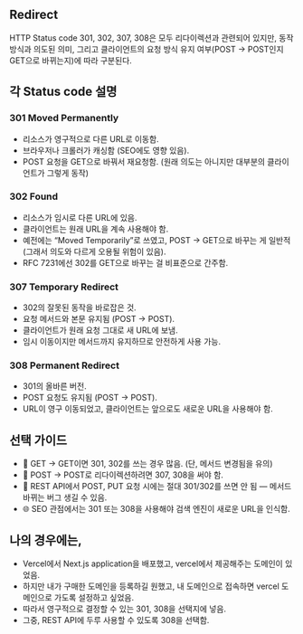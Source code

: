## Redirect

HTTP Status code 301, 302, 307, 308은 모두 리다이렉션과 관련되어 있지만, 동작 방식과 의도된 의미, 그리고 클라이언트의 요청 방식 유지 여부(POST → POST인지 GET으로 바뀌는지)에 따라 구분된다.

## 각 Status code 설명

### 301 Moved Permanently
- 리소스가 영구적으로 다른 URL로 이동함.
- 브라우저나 크롤러가 캐싱함 (SEO에도 영향 있음).
- POST 요청을 GET으로 바꿔서 재요청함. (원래 의도는 아니지만 대부분의 클라이언트가 그렇게 동작)

### 302 Found
- 리소스가 임시로 다른 URL에 있음.
- 클라이언트는 원래 URL을 계속 사용해야 함.
- 예전에는 “Moved Temporarily”로 쓰였고, POST → GET으로 바꾸는 게 일반적 (그래서 의도와 다르게 오용될 위험이 있음).
- RFC 7231에선 302를 GET으로 바꾸는 걸 비표준으로 간주함.

### 307 Temporary Redirect
- 302의 잘못된 동작을 바로잡은 것.
- 요청 메서드와 본문 유지됨 (POST → POST).
- 클라이언트가 원래 요청 그대로 새 URL에 보냄.
- 임시 이동이지만 메서드까지 유지하므로 안전하게 사용 가능.

### 308 Permanent Redirect
- 301의 올바른 버전.
- POST 요청도 유지됨 (POST → POST).
- URL이 영구 이동되었고, 클라이언트는 앞으로도 새로운 URL을 사용해야 함.

## 선택 가이드

- 🔁 GET → GET이면 301, 302를 쓰는 경우 많음. (단, 메서드 변경됨을 유의)
- 🔁 POST → POST로 리다이렉션하려면 307, 308을 써야 함.
- 🔐 REST API에서 POST, PUT 요청 시에는 절대 301/302를 쓰면 안 됨 — 메서드 바뀌는 버그 생길 수 있음.
- 🌐 SEO 관점에서는 301 또는 308을 사용해야 검색 엔진이 새로운 URL을 인식함.

## 나의 경우에는,

- Vercel에서 Next.js application을 배포했고, vercel에서 제공해주는 도메인이 있었음.
- 하지만 내가 구매한 도메인을 등록하길 원했고, 내 도메인으로 접속하면 vercel 도메인으로 가도록 설정하고 싶었음.
- 따라서 영구적으로 결정할 수 있는 301, 308을 선택지에 넣음.
- 그중, REST API에 두루 사용할 수 있도록 308을 선택함.